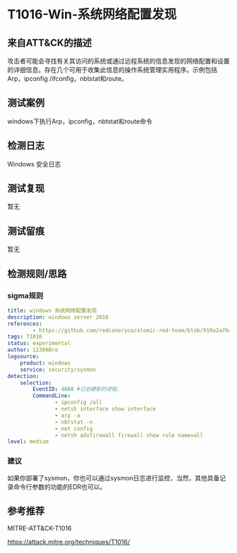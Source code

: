 # T1016-Win-系统网络配置发现

## 来自ATT&CK的描述

攻击者可能会寻找有关其访问的系统或通过远程系统的信息发现的网络配置和设置的详细信息。存在几个可用于收集此信息的操作系统管理实用程序。示例包括Arp，ipconfig /ifconfig，nbtstat和route。

## 测试案例

windows下执行Arp，ipconfig，nbtstat和route命令

## 检测日志

Windows 安全日志

## 测试复现

暂无

## 测试留痕

暂无

## 检测规则/思路

### sigma规则

```yml
title: windows 系统网络配置发现
description: windows server 2016
references:
        - https://github.com/redcanaryco/atomic-red-team/blob/910a2a764a66b0905065d8bdedb04b37049a85db/atomics/T1016/T1016.md
tags: T1016
status: experimental
author: 12306Bro
logsource:
    product: windows
    service: security/sysmon
detection:
    selection:
        EventID: 4688 #已创建新的进程。
        CommandLine:
               - ipconfig /all
               - netsh interface show interface
               - arp -a
               - nbtstat -n
               - net config
               - netsh advfirewall firewall show rule name=all
level: medium
```

### 建议

如果你部署了sysmon，你也可以通过sysmon日志进行监控，当然，其他具备记录命令行参数的功能的EDR也可以。

## 参考推荐

MITRE-ATT&CK-T1016

<https://attack.mitre.org/techniques/T1016/>
